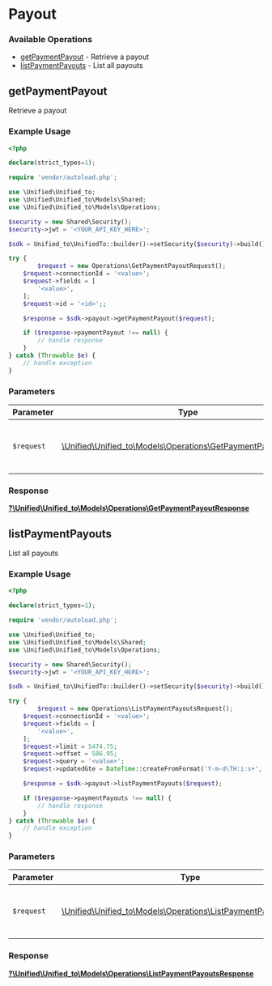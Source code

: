 # Payout


### Available Operations

* [getPaymentPayout](#getpaymentpayout) - Retrieve a payout
* [listPaymentPayouts](#listpaymentpayouts) - List all payouts

## getPaymentPayout

Retrieve a payout

### Example Usage

```php
<?php

declare(strict_types=1);

require 'vendor/autoload.php';

use \Unified\Unified_to;
use \Unified\Unified_to\Models\Shared;
use \Unified\Unified_to\Models\Operations;

$security = new Shared\Security();
$security->jwt = '<YOUR_API_KEY_HERE>';

$sdk = Unified_to\UnifiedTo::builder()->setSecurity($security)->build();

try {
        $request = new Operations\GetPaymentPayoutRequest();
    $request->connectionId = '<value>';
    $request->fields = [
        '<value>',
    ];
    $request->id = '<id>';;

    $response = $sdk->payout->getPaymentPayout($request);

    if ($response->paymentPayout !== null) {
        // handle response
    }
} catch (Throwable $e) {
    // handle exception
}
```

### Parameters

| Parameter                                                                                                           | Type                                                                                                                | Required                                                                                                            | Description                                                                                                         |
| ------------------------------------------------------------------------------------------------------------------- | ------------------------------------------------------------------------------------------------------------------- | ------------------------------------------------------------------------------------------------------------------- | ------------------------------------------------------------------------------------------------------------------- |
| `$request`                                                                                                          | [\Unified\Unified_to\Models\Operations\GetPaymentPayoutRequest](../../Models/Operations/GetPaymentPayoutRequest.md) | :heavy_check_mark:                                                                                                  | The request object to use for the request.                                                                          |


### Response

**[?\Unified\Unified_to\Models\Operations\GetPaymentPayoutResponse](../../Models/Operations/GetPaymentPayoutResponse.md)**


## listPaymentPayouts

List all payouts

### Example Usage

```php
<?php

declare(strict_types=1);

require 'vendor/autoload.php';

use \Unified\Unified_to;
use \Unified\Unified_to\Models\Shared;
use \Unified\Unified_to\Models\Operations;

$security = new Shared\Security();
$security->jwt = '<YOUR_API_KEY_HERE>';

$sdk = Unified_to\UnifiedTo::builder()->setSecurity($security)->build();

try {
        $request = new Operations\ListPaymentPayoutsRequest();
    $request->connectionId = '<value>';
    $request->fields = [
        '<value>',
    ];
    $request->limit = 5474.75;
    $request->offset = 586.95;
    $request->query = '<value>';
    $request->updatedGte = DateTime::createFromFormat('Y-m-d\TH:i:s+', '2023-12-05T08:15:58.034Z');;

    $response = $sdk->payout->listPaymentPayouts($request);

    if ($response->paymentPayouts !== null) {
        // handle response
    }
} catch (Throwable $e) {
    // handle exception
}
```

### Parameters

| Parameter                                                                                                               | Type                                                                                                                    | Required                                                                                                                | Description                                                                                                             |
| ----------------------------------------------------------------------------------------------------------------------- | ----------------------------------------------------------------------------------------------------------------------- | ----------------------------------------------------------------------------------------------------------------------- | ----------------------------------------------------------------------------------------------------------------------- |
| `$request`                                                                                                              | [\Unified\Unified_to\Models\Operations\ListPaymentPayoutsRequest](../../Models/Operations/ListPaymentPayoutsRequest.md) | :heavy_check_mark:                                                                                                      | The request object to use for the request.                                                                              |


### Response

**[?\Unified\Unified_to\Models\Operations\ListPaymentPayoutsResponse](../../Models/Operations/ListPaymentPayoutsResponse.md)**

